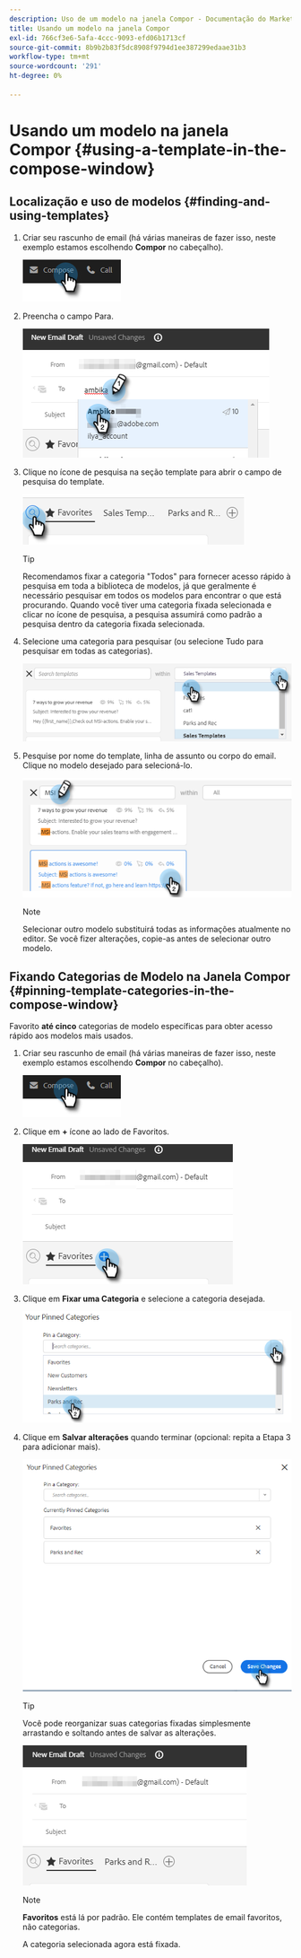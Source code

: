 ```yaml
---
description: Uso de um modelo na janela Compor - Documentação do Marketo - Documentação do produto
title: Usando um modelo na janela Compor
exl-id: 766cf3e6-5afa-4ccc-9093-efd06b1713cf
source-git-commit: 8b9b2b83f5dc8908f9794d1ee387299edaae31b3
workflow-type: tm+mt
source-wordcount: '291'
ht-degree: 0%

---
```


# Usando um modelo na janela Compor {#using-a-template-in-the-compose-window}

## Localização e uso de modelos {#finding-and-using-templates}

1. Criar seu rascunho de email (há várias maneiras de fazer isso, neste exemplo estamos escolhendo **Compor** no cabeçalho).

   ![](assets/using-a-template-in-the-compose-window-1.png)

1. Preencha o campo Para.

   ![](assets/using-a-template-in-the-compose-window-2.png)

1. Clique no ícone de pesquisa na seção template para abrir o campo de pesquisa do template.

   ![](assets/using-a-template-in-the-compose-window-3.png)

   >[!TIP]
   >
   >Recomendamos fixar a categoria &quot;Todos&quot; para fornecer acesso rápido à pesquisa em toda a biblioteca de modelos, já que geralmente é necessário pesquisar em todos os modelos para encontrar o que está procurando. Quando você tiver uma categoria fixada selecionada e clicar no ícone de pesquisa, a pesquisa assumirá como padrão a pesquisa dentro da categoria fixada selecionada.

1. Selecione uma categoria para pesquisar (ou selecione Tudo para pesquisar em todas as categorias).

   ![](assets/using-a-template-in-the-compose-window-4.png)

1. Pesquise por nome do template, linha de assunto ou corpo do email. Clique no modelo desejado para selecioná-lo.

   ![](assets/using-a-template-in-the-compose-window-5.png)

   >[!NOTE]
   >
   >Selecionar outro modelo substituirá todas as informações atualmente no editor. Se você fizer alterações, copie-as antes de selecionar outro modelo.

## Fixando Categorias de Modelo na Janela Compor {#pinning-template-categories-in-the-compose-window}

Favorito **até cinco** categorias de modelo específicas para obter acesso rápido aos modelos mais usados.

1. Criar seu rascunho de email (há várias maneiras de fazer isso, neste exemplo estamos escolhendo **Compor** no cabeçalho).

   ![](assets/using-a-template-in-the-compose-window-6.png)

1. Clique em **+** ícone ao lado de Favoritos.

   ![](assets/using-a-template-in-the-compose-window-7.png)

1. Clique em **Fixar uma Categoria** e selecione a categoria desejada.

   ![](assets/using-a-template-in-the-compose-window-8.png)

1. Clique em **Salvar alterações** quando terminar (opcional: repita a Etapa 3 para adicionar mais).

   ![](assets/using-a-template-in-the-compose-window-9.png)

   >[!TIP]
   >
   >Você pode reorganizar suas categorias fixadas simplesmente arrastando e soltando antes de salvar as alterações.

   ![](assets/using-a-template-in-the-compose-window-10.png)

   >[!NOTE]
   >
   >**Favoritos** está lá por padrão. Ele contém templates de email favoritos, não categorias.

   A categoria selecionada agora está fixada.
